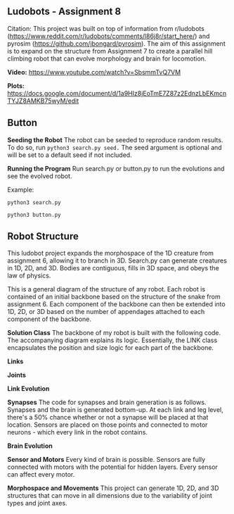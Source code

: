 ## Ludobots - Assignment 8
Citation: This project was built on top of information from r/ludobots (https://www.reddit.com/r/ludobots/comments/l86j8r/start_here/) and pyrosim (https://github.com/jbongard/pyrosim). The aim of this assignment is to expand on the structure from Assignment 7 to create a parallel hill climbing robot that can evolve morphology and brain for locomotion.

**Video:** https://www.youtube.com/watch?v=SbsmmTvQ7VM

**Plots:** https://docs.google.com/document/d/1a9HIz8jEoTmE7Z87z2EdnzLbEKmcnTYJZ8AMKB75wyM/edit

## Button

**Seeding the Robot**
The robot can be seeded to reproduce random results. To do so, run ```python3 search.py seed.``` The seed argument is optional and will be set to a default seed if not included.

**Running the Program**
Run search.py or button.py to run the evolutions and see the evolved robot. 

Example: 

```python3 search.py```

```python3 button.py ```


## Robot Structure
This ludobot project expands the morphospace of the 1D creature from assignment 6, allowing it to branch in 3D. Search.py can generate creatures in 1D, 2D, and 3D. Bodies are contiguous, fills in 3D space, and obeys the law of physics.

This is a general diagram of the structure of any robot. Each robot is contained of an initial backbone based on the structure of the snake from assignment 6. Each component of the backbone can then be extended into 1D, 2D, or 3D based on the number of appendages attached to each component of the backbone.

**Solution Class**
The backbone of my robot is built with the following code. The accompanying diagram explains its logic. Essentially, the LINK class encapsulates the position and size logic for each part of the backbone. 

**Links**

**Joints**

**Link Evolution**

**Synapses**
The code for synapses and brain generation is as follows. Synapses and the brain is generated bottom-up. At each link and leg level, there's a 50% chance whether or not a synapse will be placed at that location. Sensors are placed on those points and connected to motor neurons - which every link in the robot contains.

**Brain Evolution**
                                                                                                                                        
**Sensor and Motors**
Every kind of brain is possible. Sensors are fully connected with motors with the potential for hidden layers. Every sensor can affect every motor.

**Morphospace and Movements**
This project can generate 1D, 2D, and 3D structures that can move in all dimensions due to the variability of joint types and joint axes. 
